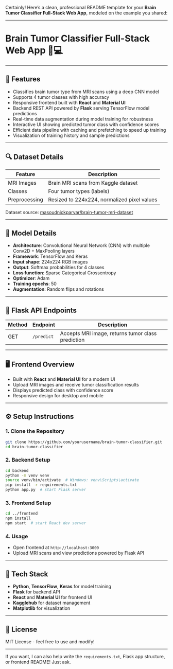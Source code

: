 Certainly! Here’s a clean, professional README template for your **Brain Tumor Classifier Full-Stack Web App**, modeled on the example you shared:

---

# Brain Tumor Classifier Full-Stack Web App 🧠💻

---

## 📌 Features

* Classifies brain tumor type from MRI scans using a deep CNN model
* Supports 4 tumor classes with high accuracy
* Responsive frontend built with **React** and **Material UI**
* Backend REST API powered by **Flask** serving TensorFlow model predictions
* Real-time data augmentation during model training for robustness
* Interactive UI showing predicted tumor class with confidence scores
* Efficient data pipeline with caching and prefetching to speed up training
* Visualization of training history and sample predictions

---

## 🔍 Dataset Details

| Feature       | Description                                 |
| ------------- | ------------------------------------------- |
| MRI Images    | Brain MRI scans from Kaggle dataset         |
| Classes       | Four tumor types (labels)                   |
| Preprocessing | Resized to 224x224, normalized pixel values |

Dataset source: [masoudnickparvar/brain-tumor-mri-dataset](https://www.kaggle.com/datasets/masoudnickparvar/brain-tumor-mri-dataset)

---

## 🤖 Model Details

* **Architecture**: Convolutional Neural Network (CNN) with multiple Conv2D + MaxPooling layers
* **Framework**: TensorFlow and Keras
* **Input shape**: 224x224 RGB images
* **Output**: Softmax probabilities for 4 classes
* **Loss function**: Sparse Categorical Crossentropy
* **Optimizer**: Adam
* **Training epochs**: 50
* **Augmentation**: Random flips and rotations

---

## 🔗 Flask API Endpoints

| Method | Endpoint   | Description                                       |
| ------ | ---------- | ------------------------------------------------- |
| GET    | `/predict` | Accepts MRI image, returns tumor class prediction |

---

## 🖥 Frontend Overview

* Built with **React** and **Material UI** for a modern UI
* Upload MRI images and receive tumor classification results
* Displays predicted class with confidence score
* Responsive design for desktop and mobile

---

## ⚙️ Setup Instructions

### 1. Clone the Repository

```bash
git clone https://github.com/yourusername/brain-tumor-classifier.git
cd brain-tumor-classifier
```

### 2. Backend Setup

```bash
cd backend
python -m venv venv
source venv/bin/activate  # Windows: venv\Scripts\activate
pip install -r requirements.txt
python app.py  # start Flask server
```

### 3. Frontend Setup

```bash
cd ../frontend
npm install
npm start  # start React dev server
```

### 4. Usage

* Open frontend at `http://localhost:3000`
* Upload MRI scans and view predictions powered by Flask API

---

## 🧰 Tech Stack

* **Python**, **TensorFlow**, **Keras** for model training
* **Flask** for backend API
* **React** and **Material UI** for frontend UI
* **Kagglehub** for dataset management
* **Matplotlib** for visualization

---

## 📄 License

MIT License - feel free to use and modify!

---

If you want, I can also help write the `requirements.txt`, Flask app structure, or frontend README! Just ask.
